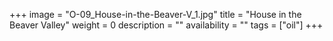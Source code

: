 +++
image = "O-09_House-in-the-Beaver-V_1.jpg"
title = "House in the Beaver Valley"
weight = 0
description = ""
availability = ""
tags = ["oil"]
+++
